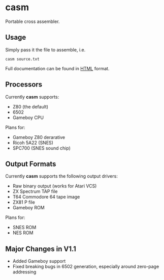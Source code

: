 # casm

Portable cross assembler.

## Usage

Simply pass it the file to assemble, i.e.

`casm source.txt`

Full documentation can be found in
<a href="https://rawgit.com/noddybox/casm/master/doc/casm.html">HTML</a> format.

## Processors

Currently **casm** supports:

* Z80 (the default)
* 6502
* Gameboy CPU

Plans for:

* Gameboy Z80 derarative
* Ricoh 5A22 (SNES)
* SPC700 (SNES sound chip)

## Output Formats

Currently **casm** supports the following output drivers:

* Raw binary output (works for Atari VCS)
* ZX Spectrum TAP file
* T64 Commodore 64 tape image
* ZX81 P file
* Gameboy ROM

Plans for:

* SNES ROM
* NES ROM

## Major Changes in V1.1

* Added Gameboy support
* Fixed breaking bugs in 6502 generation, especially around zero-page addressing
